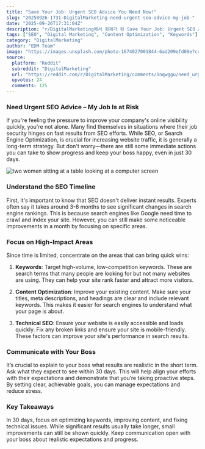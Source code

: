 ```yaml
---
title: "Save Your Job: Urgent SEO Advice You Need Now!"
slug: "20250926-1731-DigitalMarketing-need-urgent-seo-advice-my-job-"
date: "2025-09-26T17:31:04Z"
description: "r/DigitalMarketing에서 화제가 된 Save Your Job: Urgent SEO Advice You Need Now!에 대한 깊이 있는 분석과 인사이트"
tags: ["SEO", "Digital Marketing", "Content Optimization", "Keywords"]
category: "DigitalMarketing"
author: "EDM Team"
image: "https://images.unsplash.com/photo-1674027001844-6ad209efd09e?crop=entropy&cs=tinysrgb&fit=max&fm=jpg&ixid=M3w3OTU0NDF8MHwxfHNlYXJjaHwzOHx8c2VvfGVufDF8MHx8fDE3NTg5MDc4NTZ8MA&ixlib=rb-4.1.0&q=80&w=1080"
source:
  platform: "Reddit"
  subreddit: "DigitalMarketing"
  url: "https://reddit.com/r/DigitalMarketing/comments/1nqwggu/need_urgent_seo_advice_my_job_is_at_risk/"
  upvotes: 24
  comments: 125
---
```


### Need Urgent SEO Advice – My Job Is at Risk

If you're feeling the pressure to improve your company's online visibility quickly, you're not alone. Many find themselves in situations where their job security hinges on fast results from SEO efforts. While SEO, or Search Engine Optimization, is crucial for increasing website traffic, it is generally a long-term strategy. But don't worry—there are still some immediate actions you can take to show progress and keep your boss happy, even in just 30 days.

![two women sitting at a table looking at a computer screen](https://images.unsplash.com/photo-1590650516494-0c8e4a4dd67e?crop=entropy&cs=tinysrgb&fit=max&fm=jpg&ixid=M3w3OTU0NDF8MHwxfHNlYXJjaHwzMHx8YnVzaW5lc3MlMjBtZWV0aW5nfGVufDF8MHx8fDE3NTg5MDc4NTZ8MA&ixlib=rb-4.1.0&q=80&w=1080)

### Understand the SEO Timeline

First, it's important to know that SEO doesn't deliver instant results. Experts often say it takes around 3-6 months to see significant changes in search engine rankings. This is because search engines like Google need time to crawl and index your site. However, you can still make some noticeable improvements in a month by focusing on specific areas.

### Focus on High-Impact Areas

Since time is limited, concentrate on the areas that can bring quick wins:

1. **Keywords**: Target high-volume, low-competition keywords. These are search terms that many people are looking for but not many websites are using. They can help your site rank faster and attract more visitors.

2. **Content Optimization**: Improve your existing content. Make sure your titles, meta descriptions, and headings are clear and include relevant keywords. This makes it easier for search engines to understand what your page is about.

3. **Technical SEO**: Ensure your website is easily accessible and loads quickly. Fix any broken links and ensure your site is mobile-friendly. These factors can improve your site's performance in search results.

### Communicate with Your Boss

It’s crucial to explain to your boss what results are realistic in the short term. Ask what they expect to see within 30 days. This will help align your efforts with their expectations and demonstrate that you’re taking proactive steps. By setting clear, achievable goals, you can manage expectations and reduce stress.

### Key Takeaways

In 30 days, focus on optimizing keywords, improving content, and fixing technical issues. While significant results usually take longer, small improvements can still be shown quickly. Keep communication open with your boss about realistic expectations and progress.